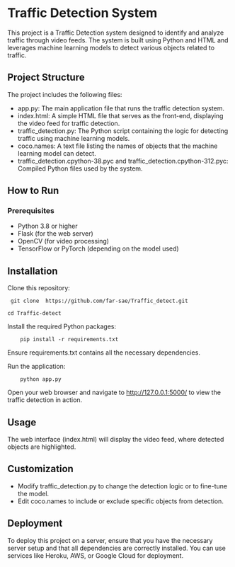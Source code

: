 # **Traffic Detection System**

This project is a Traffic Detection system designed to identify and analyze traffic through video feeds. The system is built using Python and HTML and leverages machine learning models to detect various objects related to traffic.

## Project Structure

The project includes the following files:

* app.py: The main application file that runs the traffic detection system.
* index.html: A simple HTML file that serves as the front-end, displaying the video feed for traffic detection.
* traffic_detection.py: The Python script containing the logic for detecting traffic using machine learning models.
* coco.names: A text file listing the names of objects that the machine learning model can detect.
* traffic_detection.cpython-38.pyc and traffic_detection.cpython-312.pyc: Compiled Python files used by the system.

## How to Run

### Prerequisites
* Python 3.8 or higher
* Flask (for the web server)
* OpenCV (for video processing)
* TensorFlow or PyTorch (depending on the model used)

## Installation

Clone this repository:

   ` git clone  https://github.com/far-sae/Traffic_detect.git`

`cd Traffic-detect`

Install the required Python packages:

`    pip install -r requirements.txt`

Ensure requirements.txt contains all the necessary dependencies.

Run the application:

`    python app.py`

Open your web browser and navigate to http://127.0.0.1:5000/ to view the traffic detection in action.

## Usage

The web interface (index.html) will display the video feed, where detected objects are highlighted.

## Customization

* Modify traffic_detection.py to change the detection logic or to fine-tune the model.
* Edit coco.names to include or exclude specific objects from detection.

## Deployment

To deploy this project on a server, ensure that you have the necessary server setup and that all dependencies are correctly installed. You can use services like Heroku, AWS, or Google Cloud for deployment.


